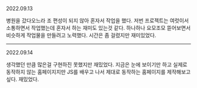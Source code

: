 2022.09.13

병원을 갔다오느라 조 편성이 되지 않아 혼자서 작업을 했다.
저번 프로젝트는 여럿이서 소통하면서 작업했는데 혼자서 하는 재미도 있는것 같다.
하나하나 요모조모 뜯어보면서 비슷하게 작업물을 만들려고 노력했다.
시간은 좀 걸렸지만 재미있었다.

---

2022.09.14

생각했던 만큼 많은걸 구현하진 못했지만 재밌었다.
지금은 눈에 보이기만 하고 실제로 동작하지 않는 홈페이지지만
JS를 배우고 나서 제대로 동작하는 홈페이지를 제작해보고 싶다.
재밌었다.
